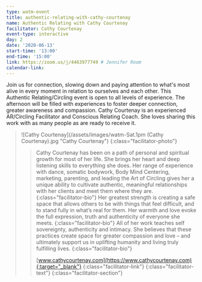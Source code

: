 ```yaml
---
type: watm-event
title: authentic-relating-with-cathy-courtenay
name: Authentic Relating with Cathy Courtenay
facilitator: Cathy Courtenay
event-type: interactive
day: 2
date: '2020-06-13'
start-time: '13:00'
end-time: '15:00'
link: https://zoom.us/j/4463977749 # Jennifer Room
calendar-link:
---
```


Join us for connection, slowing down and paying attention to what's most alive in every moment in relation to ourselves and each other. This Authentic Relating/Circling event is open to all levels of experience. The afternoon will be filled with experiences to foster deeper connection, greater awareness and compassion. Cathy Courtenay is an experienced AR/Circling Facilitator and Conscious Relating Coach. She loves sharing this work with as many people as are ready to receive it.

> ![Cathy Courtenay](/assets/images/watm-Sat.1pm (Cathy Courtenay).jpg "Cathy Courtenay")
> {:class="facilitator-photo"}
>
> > Cathy Courtenay has been on a path of personal and spiritual growth for most of her life. She brings her heart and deep listening skills to everything she does. Her range of experience with dance, somatic bodywork, Body Mind Centering, marketing, parenting, and leading the Art of Circling gives her a unique ability to cultivate authentic, meaningful relationships with her clients and meet them where they are.
> >{:class="facilitator-bio"}
> > Her greatest strength is creating a safe space that allows others to be with things that feel difficult, and to stand fully in what’s real for them. Her warmth and love evoke the full expression, truth and authenticity of everyone she meets.
> > {:class="facilitator-bio"}
> > All of her work teaches self sovereignty, authenticity and intimacy. She believes that these practices create space for greater compassion and love – and ultimately support us in uplifting humanity and living truly fulfilling lives.
> > {:class="facilitator-bio"}
> >
> > [www.cathycourtenay.com](https://www.cathycourtenay.com){:target="_blank"}
> > {:class="facilitator-link"}
> {:class="facilitator-text"}
{:class="facilitator-section"}
